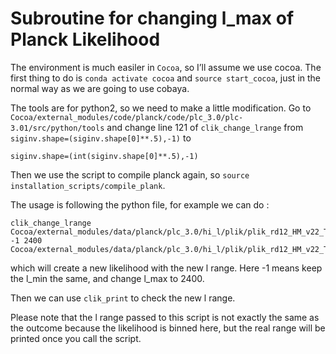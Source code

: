 # Subroutine for changing l_max of Planck Likelihood

The environment is much easiler in `Cocoa`, so I’ll assume we use cocoa. The first thing to do is `conda activate cocoa` and `source start_cocoa`, just in the normal way as we are going to use cobaya.

The tools are for python2, so we need to make a little modification. Go to `Cocoa/external_modules/code/planck/code/plc_3.0/plc-3.01/src/python/tools` and change line 121 of `clik_change_lrange` from `siginv.shape=(siginv.shape[0]**.5),-1)` to 

```
siginv.shape=(int(siginv.shape[0]**.5),-1)
```

Then we use the script to compile planck again, so `source installation_scripts/compile_plank`.

The usage is following the python file, for example we can do : 

```
clik_change_lrange Cocoa/external_modules/data/planck/plc_3.0/hi_l/plik/plik_rd12_HM_v22_TT.clik -1 2400 Cocoa/external_modules/data/planck/plc_3.0/hi_l/plik/plik_rd12_HM_v22_TT_lmax_2400.clik
```

which will create a new likelihood with the new l range. Here -1 means keep the l_min the same, and change l_max to 2400. 

Then we can use `clik_print` to check the new l range. 

Please note that the l range passed to this script is not exactly the same as the outcome because the likelihood is binned here, but the real range will be printed once you call the script.

